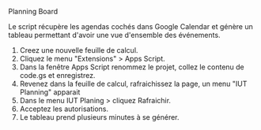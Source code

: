 Planning Board

Le script récupère les agendas cochés dans Google Calendar et génère un tableau permettant d'avoir une vue d'ensemble des événements.

1. Creez une nouvelle feuille de calcul.
2. Cliquez le menu "Extensions" > Apps Script.
3. Dans la fenêtre Apps Script renommez le projet, collez le contenu de code.gs et enregistrez.
4. Revenez dans la feuille de calcul, rafraichissez la page, un menu "IUT Planning" apparait
5. Dans le menu IUT Planing > cliquez Rafraichir.
6. Acceptez les autorisations.
7. Le tableau prend plusieurs minutes à se générer.
